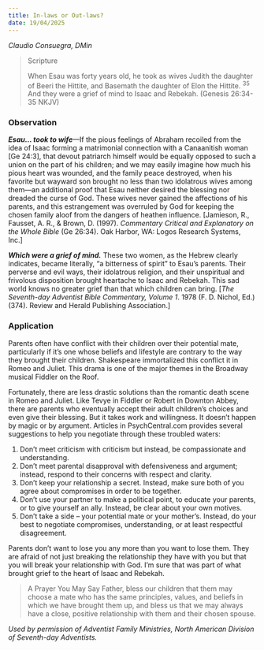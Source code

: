 ```yaml
---
title: In-laws or Out-laws?
date: 19/04/2025
---
```


_Claudio Consuegra, DMin_

> <p>Scripture</p>
> When Esau was forty years old, he took as wives Judith the daughter of Beeri the Hittite, and Basemath the daughter of Elon the Hittite. <sup>35 </sup>And they were a grief of mind to Isaac and Rebekah. (Genesis 26:34-35 NKJV)

### Observation

_**Esau… took to wife**_—If the pious feelings of Abraham recoiled from the idea of Isaac forming a matrimonial connection with a Canaanitish woman [Ge 24:3], that devout patriarch himself would be equally opposed to such a union on the part of his children; and we may easily imagine how much his pious heart was wounded, and the family peace destroyed, when his favorite but wayward son brought no less than two idolatrous wives among them—an additional proof that Esau neither desired the blessing nor dreaded the curse of God. These wives never gained the affections of his parents, and this estrangement was overruled by God for keeping the chosen family aloof from the dangers of heathen influence. [Jamieson, R., Fausset, A. R., & Brown, D. (1997). _Commentary Critical and Explanatory on the Whole Bible_ (Ge 26:34). Oak Harbor, WA: Logos Research Systems, Inc.]

**_Which were a grief of mind._** These two women, as the Hebrew clearly indicates, became literally, “a bitterness of spirit” to Esau’s parents. Their perverse and evil ways, their idolatrous religion, and their unspiritual and frivolous disposition brought heartache to Isaac and Rebekah. This sad world knows no greater grief than that which children can bring. [_The Seventh-day Adventist Bible Commentary, Volume 1_. 1978 (F. D. Nichol, Ed.) (374). Review and Herald Publishing Association.]

### Application

Parents often have conflict with their children over their potential mate, particularly if it’s one whose beliefs and lifestyle are contrary to the way they brought their children. Shakespeare immortalized this conflict it in Romeo and Juliet. This drama is one of the major themes in the Broadway musical Fiddler on the Roof.

Fortunately, there are less drastic solutions than the romantic death scene in Romeo and Juliet. Like Tevye in Fiddler or Robert in Downton Abbey, there are parents who eventually accept their adult children’s choices and even give their blessing. But it takes work and willingness. It doesn’t happen by magic or by argument. Articles in PsychCentral.com provides several suggestions to help you negotiate through these troubled waters:

1. Don’t meet criticism with criticism but instead, be compassionate and understanding.
2. Don’t meet parental disapproval with defensiveness and argument; instead, respond to their concerns with respect and clarity.
3. Don’t keep your relationship a secret. Instead, make sure both of you agree about compromises in order to be together.
4. Don’t use your partner to make a political point, to educate your parents, or to give yourself an ally. Instead, be clear about your own motives.
5. Don’t take a side – your potential mate or your mother’s. Instead, do your best to negotiate compromises, understanding, or at least respectful disagreement.

Parents don’t want to lose you any more than you want to lose them. They are afraid of not just breaking the relationship they have with you but that you will break your relationship with God. I’m sure that was part of what brought grief to the heart of Isaac and Rebekah.

> <callout>A Prayer You May Say</callout>
> Father, bless our children that them may choose a mate who has the same principles, values, and beliefs in which we have brought them up, and bless us that we may always have a close, positive relationship with them and their chosen spouse.

_Used by permission of Adventist Family Ministries, North American Division of Seventh-day Adventists._